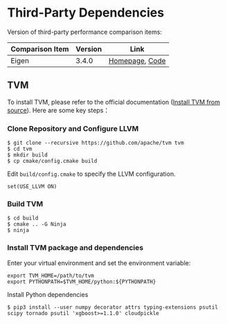 # Third-Party Dependencies

Version of third-party performance comparison items:

| Comparison Item  | Version | Link |
| -------------- | ------------- | ------------- |
| Eigen  | 3.4.0 | [Homepage](https://eigen.tuxfamily.org/index.php?title=Main_Page), [Code](https://gitlab.com/libeigen/eigen/-/tree/master) |

## TVM

To install TVM, please refer to the official documentation ([Install TVM from source](https://tvm.apache.org/docs/install/from_source.html#install-from-source)). 
Here are some key steps：

### Clone Repository and Configure LLVM

```
$ git clone --recursive https://github.com/apache/tvm tvm
$ cd tvm
$ mkdir build
$ cp cmake/config.cmake build
```

Edit `build/config.cmake` to specify the LLVM configuration.

```
set(USE_LLVM ON)
```

### Build TVM

```
$ cd build
$ cmake .. -G Ninja
$ ninja
```

### Install TVM package and dependencies

Enter your virtual environment and set the environment variable:

```
export TVM_HOME=/path/to/tvm
export PYTHONPATH=$TVM_HOME/python:${PYTHONPATH}
```

Install Python dependencies

```
$ pip3 install --user numpy decorator attrs typing-extensions psutil scipy tornado psutil 'xgboost>=1.1.0' cloudpickle
```

